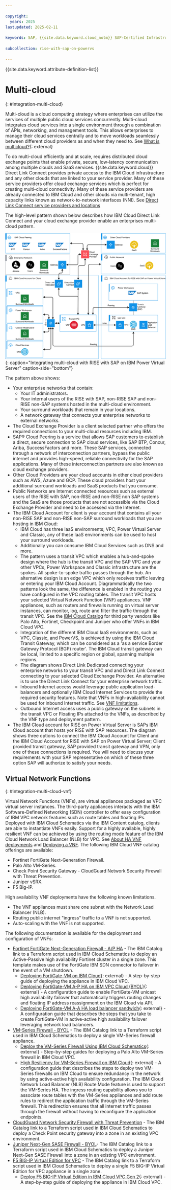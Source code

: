 ```yaml
---

copyright:
  years: 2025
lastupdated: 2025-02-11

keywords: SAP, {{site.data.keyword.cloud_notm}} SAP-Certified Infrastructure, {{site.data.keyword.ibm_cloud_sap}}, SAP Workloads

subcollection: rise-with-sap-on-powervs

---
```


{{site.data.keyword.attribute-definition-list}}

# Multi-cloud
{: #integration-multi-cloud}

Multi-cloud is a cloud computing strategy where enterprises can utilize the services of multiple public cloud services concurrently. Multi-cloud integrates cloud services into a single environment through a combination of APIs, networking, and management tools. This allows enterprises to manage their cloud services centrally and to move workloads seamlessly between different cloud providers as and when they need to. See [What is multicloud?](https://www.ibm.com/think/topics/multicloud){: external}

To do multi-cloud efficiently and at scale, requires distributed cloud exchange points that enable private, secure, low-latency communication among multiple clouds and SaaS services. {{site.data.keyword.cloud}} Direct Link Connect provides private access to the IBM Cloud infrastructure and any other clouds that are linked to your service provider. Many of these service providers offer cloud exchange services which is perfect for creating multi-cloud connectivity. Many of these service providers are already connected to IBM Cloud and other clouds via multi-tenant, high capacity links known as network-to-network interfaces (NNI). See [Direct Link Connect service providers and locations](/docs/dl?topic=dl-locations#connect-locations)

The high-level pattern shown below describes how IBM Cloud Direct Link Connect and your cloud exchange provider enable an enterprises multi-cloud pattern.

![Figure 1. Integrating multi-cloud with RISE with SAP on IBM Power Virtual Server](../images/multicloud.svg "Integrating multi-cloud with RISE with SAP on IBM Power Virtual Server"){: caption="Integrating multi-cloud with RISE with SAP on IBM Power Virtual Server" caption-side="bottom"}

The pattern above shows:

* Your enterprise networks that contain:
    * Your IT administrators.
    * Your internal users of the RISE with SAP, non-RISE SAP and non-RISE non-SAP systems hosted in the multi-cloud environment.
    * Your surround workloads that remain in your locations.
    * A network gateway that connects your enterprise networks to external networks.
* The Cloud Exchange Provider is a client selected partner who offers the required connections to your multi-cloud resources including IBM. 
* SAP® Cloud Peering is a service that allows SAP customers to establish a direct, secure connection to SAP cloud services, like SAP BTP, Concur, Ariba, SuccessFactors and more. These SAP services, connected through a network of interconnection partners, bypass the public internet and provides high-speed, reliable connectivity for the SAP applications. Many of these interconnection partners are also known as cloud exchange providers.
* Other Cloud Providers are your cloud accounts in other cloud providers such as AWS, Azure and GCP. These cloud providers host your additional surround workloads and SaaS products that you consume.
* Public Networks are Internet connected resources such as external users of the RISE with SAP, non-RISE and non-RISE non SAP systems and the SaaS are those products that are not accessible via the Cloud Exchange Provider and need to be accessed via the Internet.
* The IBM Cloud Account for client is your account that contains all your non-RISE SAP and non-RISE non-SAP surround workloads that you are hosting in IBM Cloud:
    * IBM Cloud has three IaaS environments; VPC, Power Virtual Server and Classic, any of these IaaS environments can be used to host your surround workloads.
    * Additionally you can consume IBM Cloud Services such as DNS and more.
    * The pattern uses a transit VPC which enables a hub-and-spoke design where the hub is the transit VPC and the SAP VPC and your other VPCs, Power Workspace and Classic infrastructure are the spokes. All spoke-to-spoke traffic passes through the hub. An alternative design is an edge VPC which only receives traffic leaving or entering your IBM Cloud Account. Diagrammatically the two patterns look the same, the difference is enabled in the routing you have configured in the VPC routing tables. The transit VPC hosts your selected Virtual Network Function (VNF) appliances. VNF appliances, such as routers and firewalls running on virtual server instances, can monitor, log, route and filter the traffic through the transit VPC. See the [IBM Cloud Catalog](/catalog?search=firewall%20label%3Asoftware#search_results) for third party vendors like Palo Alto, Fortinet, Checkpoint and Juniper who offer VNFs in IBM Cloud VPC.
    * Integration of the different IBM Cloud IaaS environments, such as VPC, Classic, and PowerVS, is achieved by using the IBM Cloud Transit Gateway, which can be considered as a 'as a service Border Gateway Protocol (BGP) router'. The IBM Cloud transit gateway can be local, limited to a specific region or global, spanning multiple regions.
    * The diagram shows Direct Link Dedicated connecting your enterprise networks to your transit VPC and and Direct Link Connect connecting to your selected Cloud Exchange Provider. An alternative is to use the Direct Link Connect for your enterprise network traffic.
    * Inbound Internet access would leverage public application load-balancers and optionally IBM Cloud Internet Services to provide the required security features. Note that VNFs in high-availability cannot be used for inbound Internet traffic. See [VNF limitations](/docs/vpc?topic=vpc-vnf-limitations).
    * Outbound Internet access uses a public gateway on the subnets in the transit VPC or Floating IPs attached to the VNFs, as described by the VNF type and deployment pattern.
* The IBM Cloud account for RISE on Power Virtual Server is SAPs IBM Cloud account that hosts yor RISE with SAP resources. The diagram shows three options to connect the IBM Cloud Account for Client and the IBM Cloud Account for RISE with SAP on Power Virtual Server; Client provided transit gateway, SAP provided transit gateway and VPN, only one of these connections is required. You will need to discuss your requirements with your SAP representative on which of these three option SAP will authorize to satisfy your needs.

## Virtual Network Functions
{: #integration-multi-cloud-vnf}

Virtual Network Functions (VNFs), are virtual appliances packaged as VPC virtual server instances. The third-party appliances interacts with the IBM Software-Defined Networking (SDN) controller to offer easy configuration of IBM VPC network features such as route tables and floating IPs. Deployed with IBM Cloud Schematics via the IBM Content catalog, clients are able to instantiate VNFs easily. Support for a highly available, highly resilient VNF can be achieved by using the routing mode feature of the IBM Cloud Network Load Balancer (NLB) for VPC. See [About HA VNF deployments](/docs/vpc?topic=vpc-about-vnf-ha) and [Deploying a VNF](/docs/vpc?topic=vpc-deploy-vnf). The following IBM Cloud VNF catalog offerings are available:

* Fortinet FortiGate Next-Generation Firewall.
* Palo Alto VM-Series.
* Check Point Security Gateway - CloudGuard Network Security Firewall with Threat Prevention.
* Juniper vSRX.
* F5 Big-IP.

High availability VNF deployments have the following known limitations.

* The VNF appliances must share one subnet with the Network Load Balancer (NLB).
* Routing public internet "ingress" traffic to a VNF is not supported.
* Auto-scaling with the VNF is not supported.

The following documentation is available for the deployment and configuration of VNFs:

* [Fortinet FortiGate Next-Generation Firewall - A/P HA](https://cloud.ibm.com/catalog/content/ibm-fortigate-AP-HA-terraform-deploy-5dd3e4ba-c94b-43ab-b416-c1c313479cec-global) - The IBM Catalog link to a Terraform script used in IBM Cloud Schematics to deploy an Active-Passive high availability Fortinet cluster in a single zone. This template makes use of the FortiGate IBM SDN connector to failover in the event of a VM shutdown.
    * [Deploying FortiGate-VM on IBM Cloud](https://docs.fortinet.com/document/fortigate-public-cloud/7.6.0/ibm-cloud-administration-guide/992669/deploying-fortigate-vm-on-ibm-cloud){: external} - A step-by-step guide of deploying the appliance in IBM Cloud VPC.
    * [Deploying FortiGate-VM A-P HA on IBM VPC Cloud (BYOL)](https://docs.fortinet.com/document/fortigate-public-cloud/7.6.0/ibm-cloud-administration-guide/944419/deploying-fortigate-vm-a-p-ha-on-ibm-vpc-cloud-byol){: external} - A configuration guide to enable FortiGate-VM unicast high availability failover that automatically triggers routing changes and floating IP address reassignment on the IBM Cloud via API.
    * [Deploying FortiGate-VM A-A HA load balancer sandwich](https://docs.fortinet.com/document/fortigate-public-cloud/7.6.0/ibm-cloud-administration-guide/524343/deploying-fortigate-vm-a-a-ha-load-balancer-sandwich){: external} - A configuration guide that describes the steps that you take to create  FortiGate-VM in active-active high availability failover leveraging network load balancers.
* [VM-Series Firewall - BYOL](https://cloud.ibm.com/catalog/content/ibmcloud-vmseries-1.9-6470816d-562d-4627-86a5-fe3ad4e94b30-global) - The IBM Catalog link to a Terraform script used in IBM Cloud Schematics to deploy a single VM-Series firewall appliance.
    * [Deploy the VM-Series Firewall Using IBM Cloud Schematics](https://docs.paloaltonetworks.com/vm-series/10-1/vm-series-deployment/set-up-the-vm-series-firewall-on-ibm-cloud/deploy-vm-series-firewall-on-ibm-cloud){: external} - Step-by-step guides for deploying a Palo Alto VM-Series firewall in IBM Cloud VPC.
    * [High Resiliency for VM-Series Firewall on IBM Cloud](https://docs.paloaltonetworks.com/vm-series/10-1/vm-series-deployment/set-up-the-vm-series-firewall-on-ibm-cloud/high-resiliency-for-vm-series-firewall-on-ibm-cloud){: external} - A configuration guide that describes the steps to deploy two VM-Series firewalls on IBM Cloud to ensure redundancy in the network by using active-active high availability configuration. The IBM Cloud Network Load Balancer (NLB) Route Mode feature is used to support the VM-Series HA. The ingress routing capability allows you to associate route tables with the VM-Series appliances and add route rules to redirect the application traffic through the VM-Series firewall. This redirection ensures that all internet traffic passes through the firewall without having to reconfigure the application endpoints.
* [CloudGuard Network Security Firewall with Threat Prevention](https://cloud.ibm.com/catalog/content/check-point-cloudguard-network-security-firewall-with-threat-prevention-1f1f50fe-e41d-4715-9ba6-02d37d76596c-global?catalog_query=aHR0cHM6Ly9jbG91ZC5pYm0uY29tL2NhdGFsb2c%2Fc2VhcmNoPWZpcmV3YWxsJTI1MjBsYWJlbCUyNTNBcGRyX2ZvcnRpbmV0X2luY18lMjUyMGxhYmVsJTI1M0FwZHJfY2hlY2tfcG9pbnRfc29mdHdhcmVfdGVjaG5vbG9naWVzJTI1MjBsYWJlbCUyNTNBcGRyX2p1bmlwZXJfbmV0d29ya3MlMjUyMGxhYmVsJTI1M0FwZHJfcGFsb19hbHRvX25ldHdvcmtzI3NlYXJjaF9yZXN1bHRz) - The IBM Catalog link to a Terraform script used in IBM Cloud Schematics to deploy a Check Point security gateway into a zone in an existing VPC environment. 
* [Juniper Next-Gen SASE Firewall - BYOL](https://cloud.ibm.com/catalog/content/jnpr-nextgen-fw-vsrx-74b4b3ba-2a05-460d-afba-98e4d012f53a-global?catalog_query=aHR0cHM6Ly9jbG91ZC5pYm0uY29tL2NhdGFsb2c%2Fc2VhcmNoPWZpcmV3YWxsJTI1MjBsYWJlbCUyNTNBcGRyX2ZvcnRpbmV0X2luY18lMjUyMGxhYmVsJTI1M0FwZHJfY2hlY2tfcG9pbnRfc29mdHdhcmVfdGVjaG5vbG9naWVzJTI1MjBsYWJlbCUyNTNBcGRyX2p1bmlwZXJfbmV0d29ya3MlMjUyMGxhYmVsJTI1M0FwZHJfcGFsb19hbHRvX25ldHdvcmtzI3NlYXJjaF9yZXN1bHRz)- The IBM Catalog link to a Terraform script used in IBM Cloud Schematics to deploy a Juniper Next-Gen SASE Firewall into a zone in an existing VPC environment.
* [F5 BIG-IP Virtual Edition for VPC](https://cloud.ibm.com/catalog/content/ibmcloud_schematics_bigip_multinic_declared-1.0-d33f1544-e938-478a-b0dd-d883370f08d0-global?catalog_query=aHR0cHM6Ly9jbG91ZC5pYm0uY29tL2NhdGFsb2c%2Fc2VhcmNoPUY1JTI1MjBCaWctSVAjc2VhcmNoX3Jlc3VsdHM%3D) - The IBM Catalog link to a Terraform script used in IBM Cloud Schematics to deploy a single F5 BIG-IP Virtual Edition for VPC appliance in a single zone.
    * [Deploy F5 BIG-IP Virtual Edition in IBM Cloud VPC Gen 2](https://clouddocs.f5.com/cloud/public/v1/ibm/ibm_deploy.html){: external} - A step-by-step guide of deploying the appliance in IBM Cloud VPC.
